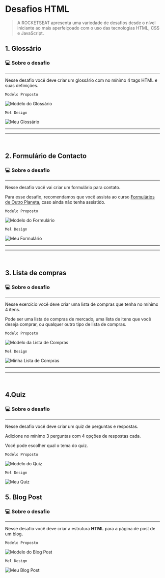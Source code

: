 # Desafios HTML

> A ROCKETSEAT apresenta uma variedade de desafios desde o nível iniciante ao mais aperfeiçoado com o uso das tecnologias HTML, CSS e JavaScript.



## 1. Glossário

### 💻 Sobre o desafio

---

Nesse desafio você deve criar um glossário com no mínimo 4 tags HTML e suas definições.


```
Modelo Proposto
```

![Modelo do Glossário](./assets/gloss.png)

```
Mel Design
```
![Meu Glossário](./assets/glossaryMel.png)

---
---
<br>

## 2. Formulário de Contacto

### 💻 Sobre o desafio

---

Nesse desafio você vai criar um formulário para contato.

Para esse desafio, recomendamos que você assista ao curso [Formulários de Outro Planeta](https://app.rocketseat.com.br/node/formularios-de-outro-planeta), caso ainda não tenha assistido. 

```
Modelo Proposto
```

![Modelo do Formulário](./assets/form-contato.png)

```
Mel Design
```
![Meu Formulário](./assets/formContactMel.png)

---
---
<br>

## 3. Lista de compras

### 💻 Sobre o desafio

---

Nesse exercício você deve criar uma lista de compras que tenha no mínimo 4 itens. 

Pode ser uma lista de compras de mercado, uma lista de itens que você deseja comprar, ou qualquer outro tipo de lista de compras.

```
Modelo Proposto
```

![Modelo da Lista de Compras](./assets/shopping-list.png)

```
Mel Design
```
![Minha Lista de Compras](./assets/listaComprasMel.png)

---
---
<br>

## 4.Quiz

### 💻 Sobre o desafio

---

Nesse desafio você deve criar um quiz de perguntas e respostas. 

Adicione no mínimo 3 perguntas com 4 opções de respostas cada. 

Você pode escolher qual o tema do quiz.


```
Modelo Proposto
```

![Modelo do Quiz](./assets/quiz.png)

```
Mel Design
```
![Meu Quiz](./assets/narutoQuiz.PNG)

## 5. Blog Post

### 💻 Sobre o desafio

---

Nesse desafio você deve criar a estrutura **HTML** para a página de post de um blog.

```
Modelo Proposto
```

![Modelo do Blog Post](./assets/blogPost.png)

```
Mel Design
```
![Meu Blog Post](./assets/coffeeBlog.PNG)

